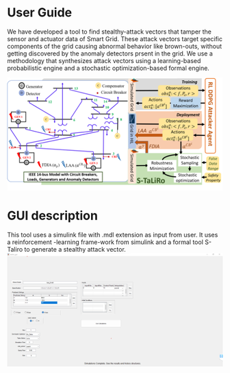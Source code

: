 User Guide
===========

We have developed a tool to find stealthy-attack vectors that tamper the sensor and actuator data of Smart Grid. These attack vectors target specific components of the grid causing abnormal behavior like brown-outs, without getting discovered by the anomaly detectors prsent in the grid. We use a methodology that synthesizes attack vectors using a learning-based probabilistic engine and a stochastic optimization-based formal engine.

![alt text](images/toolSetup.png)

GUI description
================
This tool uses a simulink file with .mdl extension as input from user. It uses a reinforcement -learning frame-work from simulink and a formal tool S-Taliro to generate a stealthy attack vector.
![alt text](images/gui_screen.png)
